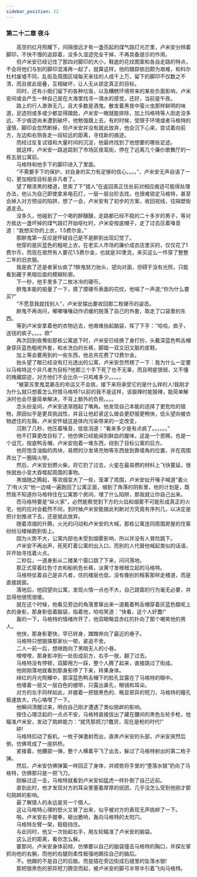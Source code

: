 ```yaml
---
sidebar_position: 22
---
```

### 第二十二章 夜斗  


　　高空的红月照耀下，间隔很远才有一盏亮起的煤气路灯光芒里，卢米安分辨着脚印，不快不慢的追踪着，没多久湿迹完全干掉，不再具备提示的作用。  
　　但卢米安已经记住了那四对脚印的大小，鞋底的花纹图案和各自走路的特点，不会将他们与别的脚印混淆再一起了，就算这样，他的跟踪依旧颇为艰难，和科尔杜村废墟不同，乱街及周围区域每天来往的人成千上万，留下的脚印不仅数之不清，而且彼此层叠，互相破坏，让人无从锁定真正的目标。  
　　同时，还有小贩们留下的各种垃圾，以及糟糕环境带来的某些负面影响，卢米安间或会产生一种自己是在大海里找寻一滴水的感觉，还好，当前是午夜。  
　　路上的行人渺渺无几，且大多数是酒鬼。散发着黑夜中萤火虫那样鲜明的味道，足迹则或多或少都显得踉跄，卢米安一眼就能排除，加上玛格特等人刚走没多远，不少痕迹尚未遭到破坏，他勉强跟上去，有的时候，受限于环境或者马格特的谨慎，脚印会忽然断掉，但卢米安并没有就此放弃，他会沉下心来，尝试着向前方，左边和右侧各走一段较远的距离，寻找新的痕迹。  
　　而经过反复试错和大量时间的沉淀，他最终找到了他想要的哪些足迹。  
　　就这样，卢米安一路追踪到了市场区夜鸾街，停在了远离几个廉价歌舞厅的一栋五层公寓前。  
　　马格特和他手下的脚印进入了里面。  
　　“不需要手下的保护，对自身的实力有足够的信心。。。。”，卢米安无声自语了一句，更加相信目标是非凡者了。  
　　望了眼漆黑的楼道，思索了下“猎人”在返回真正住处前对相应痕迹可能得处理办法，他认为自己即使拿来电石灯，一层一层台阶去找，也很难锁定马格特，甚至会掉入对方预设的陷阱，想了一会，卢米安有了初步的方案，收回视线，往隔壁街道走去。  
　　没多久，他碰到了一个喝的醉醺醺，走路都已经不稳的二十多岁的男子，等对方抵达一盏坏掉的煤气路灯开始呕吐时，卢米安按底帽子，走了过去压着嗓音道：“我想买你的上衣，1.5费尔金。”  
　　那醉鬼第一反应是怀疑自己是不是醉到出现幻觉了。  
　　他穿的是灰蓝色的粗呢上衣，在老实人市场的廉价成衣店里买的，仅仅花了1费尔币，而现在居然有人要花1.5费尔金，也就是30里克，来买这么一件穿了整整二年的旧衣服。  
　　我是疯了还是者家伙疯了?醉鬼努力抬头，望向对面，但碍于没有光照，只能看到藏于黑暗后面的模糊轮廓。  
　　下一秒，他手里多了二枚冰冷的硬币。  
　　醉鬼本能的掂量了一下，摸了摸硬币表面的花纹，他嗝了一声道;“你为什么要买?”  
　　“不愿意我就找别人”，卢米安摆出要收回那二枚硬币的姿态。  
　　醉鬼不再询问，嘟嘟嚷嚷动作迟缓的脱落了自己的外套，取走了口袋里的东西。  
　　等到卢米安拿着他的衣物远去，他艰难抬起脑袋，挥了下手：‘’哈哈，疯子，送钱的疯子。。。。欧”  
　　再次回到夜鸯街那栋公寓底下时，卢米安已经换了身打扮，头戴深蓝色鸭舌帽身穿灰蓝色粗呢外套，和水洗白的长裤，脚踏一双又旧又脏的皮鞋。  
　　加上等会要用到的一些东西，他总共花费了12费尔金。  
　　抬头望了眼已经没有灯光透出的公寓，卢米安忽然楞了一下：我为什么一定要以马格特这个非凡者为目标?他那三个手下死了也不无辜，而且明星很弱，又不懂的掩藏踪迹，对方他们不会比杀一只鸡难多少。。。。。  
　　“被蒙苏里鬼混袭击的命运又不会挑，接下来将承受它的是什么样的人!我刚才为什么就只想着怎么狩猎马格特?以前的我不是这样，该狠辣时能狠辣，能简单解决时也会尽量简单解决，不背上额外的负担。。。。  
　　念头纷呈间，卢米安逐渐翘起了嘴角。他发现自己本能的选择了更危险的猎物，原因似乎是更具挑战性，并且让他赶紧这么做会更舒服更畅快，低头望向被衣物遮住的左胸，卢米安怀疑这是体内污染带来的一定改变，  
　　沉默了几秒，他压着嗓音，低低消道：“看来多少是有点疯了。。。。。。”  
　　他不打算更改目标了，他仿佛已经能闻到鲜血的腥味，这是一个恩赐，也是一个诅咒，按底鸭舌帽，卢米安抱着一堆东西，绕到了目标公寓的后方。  
　　他将饱含油脂的肉块，易燃的沙发填充物等东西放到靠墙角的位置，并在周围弄出了一圈隔火带。  
　　然后，卢米安划燃火柴，将它扔了过去，火星在最易燃的材料上飞快蔓延，很快就由小变大吞噬起周围的事物。  
　　黑烟随之腾起，等浓烟变大了一些，笼罩了周围，卢米安扯开嗓子喊道“着火了!有火灾”他一边喊一遍跑回了公寓正面，缩到了角落的阴影里，他的计划是，既然我不知道你马格特住在公寓那个房间，埋了什么陷阱，那我就让你自己出来。  
　　而马格特要是“纵火家”，必然能察觉到下方的火焰和烟雾不可能形成真正的火宅，他的应对会截然不同，到时候卢米安能据此判断对方究竟有序列几，以决定是把计划推进下去，还是就此放弃。  
　　随着浓烟的升腾，火光的闪动和卢米安的大喊，那栋公寓连同周围房屋的住客纷纷沿楼梯跑到街上。  
　　因为火势不大，公寓内部也未受到烟雾影响，所以并没有人冒险跳下。  
　　卢米安不再出声，死死盯着公寓的出入口，而别的人代替他喊起类似的话语，并开始寻找着火点。  
　　二秒后，一道身影从二楼某个窗口跳了下来，问问落地。  
　　那正式穿着红色寸衣和船帆色长裤，淡黄寸发根根立起的马格特。  
　　马格特仗着自己是非凡者，住的楼层也低，没有像别的租客那样走楼道，而是直接跳窗。  
　　落地后，他回望向公寓，发现火情一点也不大，自己跳窗的行为毫无必要，并显得他很慌很傻。  
　　就在这个时候，他看见旁边的角落里窜出来一道戴着鸭舌帽穿着灰蓝色醋呢上衣的身影，那身影低着脑袋，指着他，哈哈笑道：“快看，这个人好蠢!”  
　　轰的一下，马格特的情绪炸开了，他双眼略显赤红的扑向了那个嘲笑他的男人。  
　　他快，那身影更快，早已转身，蹭蹭奔向了最近的巷子。  
　　马格特只想狠揍那家伙一顿，紧追不舍。  
　　二人一前一后，想继跑向了黑暗无人的小巷。  
　　噔噔噔，那身影冲到一处街成前方，右手一按，翻了过去。  
　　马格特没有停顿，双脚用力一踩，整个人腾了起来，直接跳过了街成。  
　　他刚刚落地就看到那身影停了下来，转果身体。  
　　绯红的月光照耀中，那深蓝色鸭舌帽下的脸孔显露在了马格特的眼中。  
　　他缠着一层又一层白色的绷带，只露出鼻孔，眼镜和耳朵。  
　　对方的左手同样如此，并握着一把银黑色的、略显邪异的短刀，马格特的瞳孔极速放大，内心咯噔了一下。  
　　他瞬间清醒过来，明白自己刚才遭遇了类似挑衅的影响。  
　　按住心理泛起的一点点不安，马格特直接拔出了藏在腰间的黑色左轮手枪，他瞄准卢米安，发动了挑衅能力：“就凭那把刀?蠢货，现在是枪的时代!”  
　　砰!  
　　马格特扣动了扳机，一枚子弹激射而出，直奔卢米安的头部，卢米安突然后倒，仿佛弯成了一座拱桥。  
　　紧接着，他腰部一弹，整个人横着平飞了出去，躲过了马格特射出的第二枚子弹。  
　　然后，卢米安仿佛弹簧一样回正了身体，并顺势将手里的“堕落水银”扔向了马格特，仿佛那只是一把飞刀。  
　　刚躲过这一击，马格特就看到卢米安如猛虎一样扑倒了自己近前。  
　　直到此时，他才发现对方的耳朵里塞着厚厚的纸团，几乎没怎么受到他刚才那句挑衅的影响。  
　　最了解猎人的永远是另一个猎人。  
　　这让马格特心理的怒火又冒了出来，似乎被对方的表现无声挑衅了一下。  
　　啪，卢米安右手握拳，砸出脆响，轰向马格特的太阳穴。  
　　马格特左臂一架，稳稳挡住。  
　　与此同时，他又一次抬起右手，用左轮瞄准了卢米安的脑袋。  
　　这么近的距离，看你怎么躲。  
　　霎那间，卢米安身体前倾，仿佛要以自己的脑袋撞击马格特的胸口，并探左掌抓向他的右腕，而他的右腿则柔性极强地踢往自己的脑后。  
　　不。他踢的不是自己的后脑，而是插在旁边街成石缝里的坠落水银!  
　　那把银黑色的邪异短刀腾空而起，被卢米安的脚弓半带半引着飞向马格特。  
